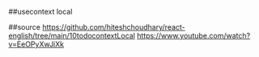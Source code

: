 ##usecontext local

##source
https://github.com/hiteshchoudhary/react-english/tree/main/10todocontextLocal
https://www.youtube.com/watch?v=EeOPyXwJiXk


